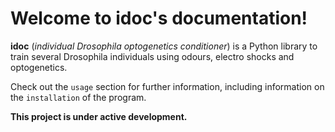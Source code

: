 Welcome to idoc's documentation!
===================================

**idoc** (*individual Drosophila optogenetics conditioner*) is a Python library
to train several Drosophila individuals using odours, electro shocks and optogenetics.


Check out the `usage` section for further information, including information on the `installation` of the program.


**This project is under active development.**

